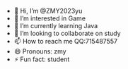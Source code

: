 - 👋 Hi, I’m @ZMY2023yu
- 👀 I’m interested in Game
- 🌱 I’m currently learning Java
- 💞️ I’m looking to collaborate on study
- 📫 How to reach me QQ:715487557
- 😄 Pronouns: zmy
- ⚡ Fun fact: student

<!---
ZMY2023yu/ZMY2023yu is a ✨ special ✨ repository because its `README.md` (this file) appears on your GitHub profile.
You can click the Preview link to take a look at your changes.
--->

